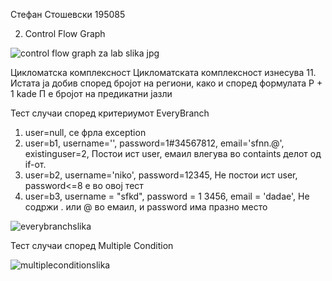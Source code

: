 Стефан Стошевски 195085

2. Control Flow Graph

![control flow graph za lab slika jpg](https://github.com/Stefansse/SI_2023_lab2_195085/assets/117118626/3f673413-06a8-4278-9899-546c201bea11)


Цикломатска комплексност
Цикломатската комплексност изнесува 11. Истата ја добив според бројот на региони, како  и според формулата P + 1 kade П e бројот на предикатни јазли

Тест случаи според критериумот EveryBranch
1. user=null, се фрла exception
2. user=b1, username='', password=1#34567812, email='sfnn.@', existinguser=2, Постои ист user, емаил влегува во containts делот од if-от.
3. user=b2, username='niko', password=12345, Не постои ист user, password<=8 е во овој тест
4. user=b3, username = "sfkd", password = 1  3456, email = 'dadae', Не содржи . или @ во емаил, и password има празно место

![everybranchslika](https://github.com/Stefansse/SI_2023_lab2_195085/assets/117118626/7f50eb2b-7569-47b5-a854-dfe80a74b7e4)




Тест случаи според Multiple Condition

![multipleconditionslika](https://github.com/Stefansse/SI_2023_lab2_195085/assets/117118626/64704a0c-b9d8-4759-8a95-4faeb62cba89)


